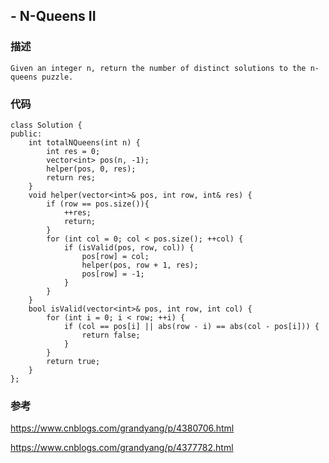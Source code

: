 ## - N-Queens II

### 描述

```
Given an integer n, return the number of distinct solutions to the n-queens puzzle.
```

### 代码

```
class Solution {
public:
    int totalNQueens(int n) {
        int res = 0;
        vector<int> pos(n, -1);
        helper(pos, 0, res);
        return res;
    }
    void helper(vector<int>& pos, int row, int& res) {
        if (row == pos.size()){
            ++res; 
            return;
        }
        for (int col = 0; col < pos.size(); ++col) {
            if (isValid(pos, row, col)) {
                pos[row] = col;
                helper(pos, row + 1, res);
                pos[row] = -1;
            }
        }
    }
    bool isValid(vector<int>& pos, int row, int col) {
        for (int i = 0; i < row; ++i) {
            if (col == pos[i] || abs(row - i) == abs(col - pos[i])) {
                return false;
            }
        }
        return true;
    }
};
```

### 参考

https://www.cnblogs.com/grandyang/p/4380706.html

https://www.cnblogs.com/grandyang/p/4377782.html
